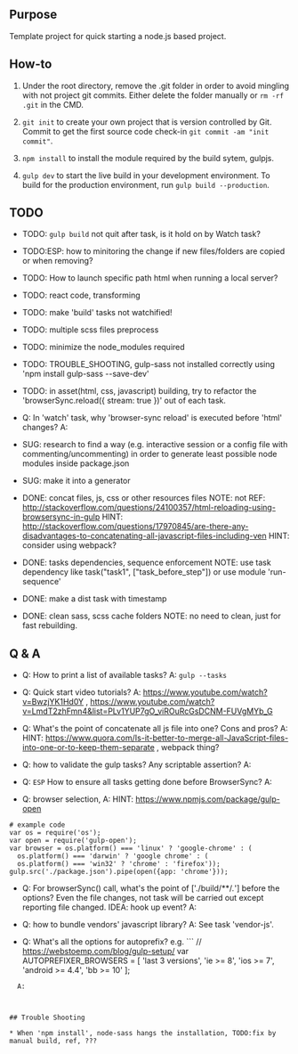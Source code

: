 

## Purpose

Template project for quick starting a node.js based project.




## How-to

1. Under the root directory, remove the .git folder in order to avoid mingling with not project git commits. Either delete the folder manually or ```rm -rf .git``` in the CMD.

2. ```git init``` to create your own project that is version controlled by Git. Commit to get the first source code check-in ```git commit -am "init commit"```.

3. ```npm install``` to install the module required by the build sytem, gulpjs.


4. ```gulp dev``` to start the live build in your development environment. To build for the production environment, run ```gulp build --production```.



## TODO 

* TODO: ```gulp build``` not quit after task, is it hold on by Watch task?

* TODO:ESP: how to minitoring the change if new files/folders are copied or when removing?
  

* TODO: How to launch specific path html when running a local server? 

* TODO: react code, transforming

* TODO: make 'build' tasks not watchified! 

* TODO: multiple scss files preprocess

* TODO: minimize the node_modules required

* TODO: TROUBLE_SHOOTING, gulp-sass not installed correctly using 'npm install gulp-sass --save-dev'


* TODO: in asset(html, css, javascript) building, try to refactor the 'browserSync.reload({ stream: true })' out of each task.
* Q: In 'watch' task, why 'browser-sync reload' is executed before 'html' changes?
  A: 


* SUG: research to find a way (e.g. interactive session or a config file with commenting/uncommenting) in order to generate least possible node modules inside package.json


* SUG: make it into a generator


* DONE: concat files, js, css or other resources files
  NOTE: not 
  REF: http://stackoverflow.com/questions/24100357/html-reloading-using-browsersync-in-gulp
  HINT: http://stackoverflow.com/questions/17970845/are-there-any-disadvantages-to-concatenating-all-javascript-files-including-ven
  HINT: consider using webpack?

* DONE: tasks dependencies,  sequence enforcement
  NOTE:  use task dependency like task("task1", ["task_before_step"]) or use module 'run-sequence'

* DONE: make a dist task with timestamp

* DONE: clean sass, scss cache folders
  NOTE: no need to clean, just for fast rebuilding.




## Q & A

* Q: How to print a list of available tasks?   A: `gulp --tasks`

* Q: Quick start video tutorials?  A: https://www.youtube.com/watch?v=BwzjYK1Hd0Y , https://www.youtube.com/watch?v=LmdT2zhFmn4&list=PLv1YUP7gO_viROuRcGsDCNM-FUVgMYb_G

* Q: What's the point of concatenate all js file into one? Cons and pros?
  A: 
  HINT: https://www.quora.com/Is-it-better-to-merge-all-JavaScript-files-into-one-or-to-keep-them-separate  , webpack thing?

* Q: how to validate the gulp tasks? Any scriptable assertion?
  A:

* Q: ``ESP`` How to ensure all tasks getting done before BrowserSync?
  A:

* Q: browser selection, 
  A:
  HINT: https://www.npmjs.com/package/gulp-open
```
# example code
var os = require('os');
var open = require('gulp-open');
var browser = os.platform() === 'linux' ? 'google-chrome' : (
  os.platform() === 'darwin' ? 'google chrome' : (
  os.platform() === 'win32' ? 'chrome' : 'firefox'));
gulp.src('./package.json').pipe(open({app: 'chrome'}));
```

* Q: For browserSync() call, what's the point of ['./build/**/*.*'] before the options? Even the file changes, not task will be carried out except reporting file changed. IDEA: hook up event?
  A: 

* Q: how to bundle vendors' javascript library? 
  A: See task 'vendor-js'.


* Q: What's all the options for autoprefix?
e.g. ```
// https://webstoemp.com/blog/gulp-setup/
var AUTOPREFIXER_BROWSERS = [
  'last 3 versions',
  'ie >= 8',
  'ios >= 7',
  'android >= 4.4',
  'bb >= 10'
];
```
  A:


 
## Trouble Shooting
 
* When 'npm install', node-sass hangs the installation, TODO:fix by manual build, ref, ???
